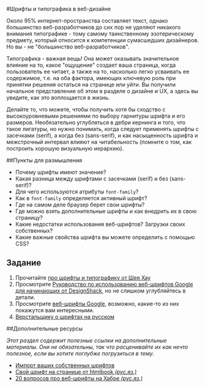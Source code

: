 #Шрифты и типографика в веб-дизайне

Около 95% интернет-пространства составляет текст, однако большинство веб-разработчиков до сих пор не уделяют никакого внимания типографике - тому самому таинственному эзотерическому предмету, который относится к компетенции сумасшедших дизайнеров. Но вы - не "большинство веб-разработчиков". 

Типографика - важная вещь! Она может оказывать значительное влияние на то, какое "ощущение" создает ваша страница, когда пользователь ее читает, а также на то, насколько легко усваивать ее содержимое, т.е. на оба фактора, имеющих ключевую роль при принятии решения остаться на странице или уйти. Вы получили начальное представление об этом в разделе о дизайне и UX, а здесь вы увидите, как это воплощается в жизнь.

Делайте то, что можете, чтобы получить хотя бы сходство с высокоуровневыми решениями по выбору гарнитуры шрифта и его размеров. Необязательно углубляться в дебри кернинга и того, что такое лигатуры, но нужно понимать, когда следует применять шрифты с засечками (serif), а когда без (sans-serif), и как насыщенность шрифта и межстрочный интервал влияют  на читабельность (помните о том, как построить хорошую визуальную иерархию).

##Пункты для размышления

* Почему шрифты имеют значение?
* Какая разница между шрифтами с засечками (serif) и без (sans-serif)?
* Для чего используются атрибуты `font-family`?
* Как в `font-family` определяется активный шрифт?  
* Где на самом деле браузер берет свои шрифты?
* Где можно взять дополнительные шрифты и как внедрить их в свою страницу?
* Какие недостатки использования веб-шрифтов? Загрузки своих собственных?
* Какие важные свойства шрифта вы можете определить с помощью CSS?

## Задание

1. Прочитайте [про шрифты и типографику от Шея Хау](http://learn.shayhowe.com/html-css/typography)
1. Просмотрите [Руководство по использованию веб-шрифтов Google для начинающих от DesignShack](http://designshack.net/articles/css/a-beginners-guide-to-using-google-web-fonts/), но не слишком углубляйтесь в детали.
3. Просмотрите [веб-шрифты Google](http://www.google.com/fonts), возможно, какие-то из них покажутся вам интересными.
4. [Верстальщику о шрифтах на русском](http://xiper.net/collect/html-and-css-tricks/typographics/safe-fonts)

##Дополнительные ресурсы

_Этот раздел содержит полезные ссылки на дополнительные материалы. Они не обязательны, так что расценивайте их как нечто полезное, если вы хотите поглубже погрузиться в тему._

* [Импорт ваших собственных шрифтов](http://www.html5rocks.com/en/tutorials/webfonts/quick/)
* [Свой шрифт на странице от htmlbook *(рус.яз.)*](http://htmlbook.ru/blog/svoi-shrift-na-stranitse)
* [20 вопросов про веб-шрифты на Хабре *(рус.яз.)*](http://habrahabr.ru/company/adv/blog/184864/)

